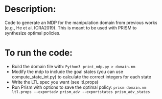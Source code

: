 # Description:

Code to generate an MDP for the manipulation domain from previous works (e.g., He et al. ICRA2019). This is meant to be used with PRISM to synthesize optimal policies.


# To run the code:

- Build the domain file with:
`Python3 print_mdp.py > domain.nm`
- Modify the mdp to include the goal states (you can use compute_state_int.py) to calculate the correct integers for each state
- Write the LTL spec you want (see ltl.props)
- Run Prism with options to save the optimal policy:
`prism domain.nm ltl.props --exportadv prism_adv --exportstates prism_adv_states`

